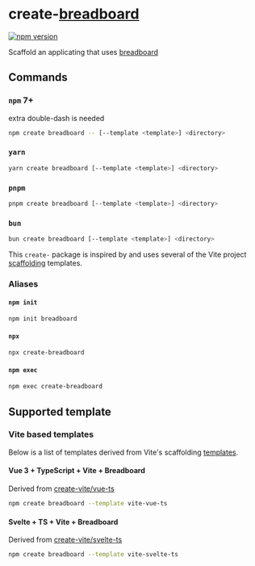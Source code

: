 # create-[breadboard](https://github.com/breadboard-ai/breadboard)

[![npm version](https://badge.fury.io/js/create-breadboard.svg)](https://badge.fury.io/js/create-breadboard)

Scaffold an applicating that uses [breadboard](https://github.com/breadboard-ai/breadboard)

## Commands

### `npm` 7+

extra double-dash is needed

```bash
npm create breadboard -- [--template <template>] <directory>
```

### `yarn`

```bash
yarn create breadboard [--template <template>] <directory>
```

### `pnpm`

```bash
pnpm create breadboard [--template <template>] <directory>
```

### `bun`

```bash
bun create breadboard [--template <template>] <directory>
```

This `create-` package is inspired by and uses several of the Vite project [scaffolding](https://vitejs.dev/guide/#scaffolding-your-first-vite-project) templates.

### Aliases

#### `npm init`

```bash
npm init breadboard
```

#### `npx`

```bash
npx create-breadboard
```

#### `npm exec`

```bash
npm exec create-breadboard
```

## Supported template

### Vite based templates

Below is a list of templates derived from Vite's scaffolding [templates](https://vitejs.dev/guide/#scaffolding-your-first-vite-project).

#### Vue 3 + TypeScript + Vite + Breadboard

Derived from [create-vite/vue-ts](https://github.com/vitejs/vite/tree/main/packages/create-vite/template-vue-ts)

```bash
npm create breadboard --template vite-vue-ts
```

#### Svelte + TS + Vite + Breadboard

Derived from [create-vite/svelte-ts](https://github.com/vitejs/vite/tree/main/packages/create-vite/template-svelte-ts)

```bash
npm create breadboard --template vite-svelte-ts
```
